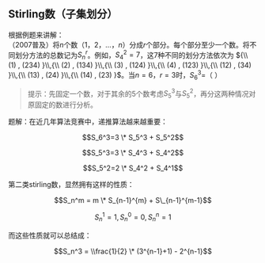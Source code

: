 ## Stirling数（子集划分）

根据例题来讲解：<br>
（2007普及）将$n$个数$（1，2，…，n）$分成$r$个部分。每个部分至少一个数。将不同划分方法的总数记为$S_n^r$。例如，$S_4^2=7$，这7种不同的划分方法依次为 ${\\ (1) , (234) }\\,{\\ (2) ,  (134) }\\,{\\ (3) , (124) }\\,{\\ (4) , (123) }\\,{\\ (12) , (34) }\\,{\\ (13) , (24) }\\,{\\ (14) , (23) }$。当$n=6，r=3$时，$S_6^3$=（    ）<br>

> 提示：先固定一个数，对于其余的5个数考虑$S_5^3$与$S_5^2$，再分这两种情况对原固定的数进行分析。

题解：在近几年算法竞赛中，递推算法越来越重要：

$$S_6^3=3 \* S_5^3 + S_5^2$$

$$S_5^3=3 \* S_4^3 + S_4^2$$

$$S_5^2=2 \* S_4^2 + S_4^1$$

第二类stirling数，显然拥有这样的性质：

$$S_n^m = m \* S_{n-1}^{m} + S\_{n-1}^{m-1}$$

$$S_n^1 = 1,S_n^0 = 0,S_n^n = 1$$

而这些性质就可以总结成：

$$S_n^3 = \\frac{1}{2} \* (3^{n-1}+1) - 2^{n-1}$$
